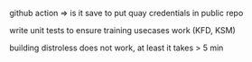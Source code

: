 github action => is it save to put quay credentials in public repo

write unit tests to ensure training usecases work (KFD, KSM)

building distroless does not work, at least it takes > 5 min
